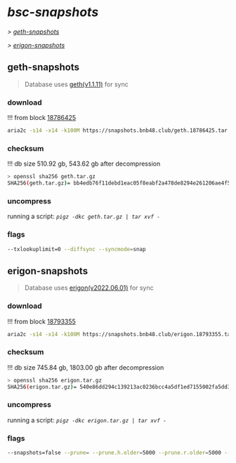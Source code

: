 # *bsc-snapshots*


*\> [geth-snapshots](#geth-snapshots)*

*\> [erigon-snapshots](#erigon-snapshots)*


## geth-snapshots


> Database uses [geth(v1.1.11)](https://github.com/bnb-chain/bsc/releases/tag/v1.1.11) for sync


### download

<!-- begin_geth -->

!!! from block [18786425](https://bscscan.com/block/18786425)
```bash
aria2c -s14 -x14 -k100M https://snapshots.bnb48.club/geth.18786425.tar.gz -o geth.tar.gz
```


### checksum


!!! db size 510.92 gb, 543.62 gb after decompression
```bash
> openssl sha256 geth.tar.gz
SHA256(geth.tar.gz)= bb4edb76f11debd1eac05f8eabf2a478de8294e261206ae4f54512bad843f6c7
```

<!-- end_geth -->

### uncompress


running a script: _`pigz -dkc geth.tar.gz | tar xvf -`_


### flags


```bash
--txlookuplimit=0 --diffsync --syncmode=snap
```


## erigon-snapshots


> Database uses [erigon(v2022.06.01)](https://github.com/ledgerwatch/erigon/releases/tag/v2022.06.01) for sync


### download

<!-- begin_erigon -->

!!! from block [18793355](https://bscscan.com/block/18793355)
```bash
aria2c -s14 -x14 -k100M https://snapshots.bnb48.club/erigon.18793355.tar.gz -o erigon.tar.gz
```


### checksum


!!! db size 745.84 gb, 1803.00 gb after decompression
```bash
> openssl sha256 erigon.tar.gz
SHA256(erigon.tar.gz)= 540e86dd294c139213ac0236bcc4a5df1ed7155002fa5dd310d6388aa40316ab
```

<!-- end_erigon -->

### uncompress


running a script: _`pigz -dkc erigon.tar.gz | tar xvf -`_


### flags


```bash
--snapshots=false --prune= --prune.h.older=5000 --prune.r.older=5000 --prune.t.older=5000 --prune.c.older=5000
```
